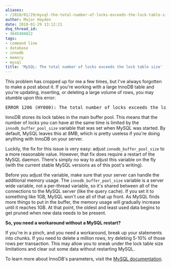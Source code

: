 ```yaml
---
aliases:
- /2010/01/29/mysql-the-total-number-of-locks-exceeds-the-lock-table-size/
author: Major Hayden
date: 2010-01-29 13:12:21
dsq_thread_id:
- 3645404822
tags:
- command line
- database
- innodb
- memory
- mysql
title: 'MySQL: The total number of locks exceeds the lock table size'
---
```


This problem has cropped up for me a few times, but I've always forgotten to make a post about it. If you're working with a large InnoDB table and you're updating, inserting, or deleting a large volume of rows, you may stumble upon this error:

<pre lang="html">ERROR 1206 (HY000): The total number of locks exceeds the lock table size</pre>

InnoDB stores its lock tables in the main buffer pool. This means that the number of locks you can have at the same time is limited by the `innodb_buffer_pool_size` variable that was set when MySQL was started. By default, MySQL leaves this at 8MB, which is pretty useless if you're doing anything with InnoDB on your server.

Luckily, the fix for this issue is very easy: adjust `innodb_buffer_pool_size` to a more reasonable value. However, that fix does require a restart of the MySQL daemon. There's simply no way to adjust this variable on the fly (with the current stable MySQL versions as of this post's writing).

Before you adjust the variable, make sure that your server can handle the additional memory usage. The `innodb_buffer_pool_size` variable is a server wide variable, not a per-thread variable, so it's shared between all of the connections to the MySQL server (like the query cache). If you set it to something like 1GB, MySQL won't use all of that up front. As MySQL finds more things to put in the buffer, the memory usage will gradually increase until it reaches 1GB. At that point, the oldest and least used data begins to get pruned when new data needs to be present.

**So, you need a workaround without a MySQL restart?**

If you're in a pinch, and you need a workaround, break up your statements into chunks. If you need to delete a million rows, try deleting 5-10% of those rows per transaction. This may allow you to sneak under the lock table size limitations and clear out some data without restarting MySQL.

To learn more about InnoDB's parameters, visit the [MySQL documentation][1].

 [1]: http://dev.mysql.com/doc/refman/5.0/en/innodb-parameters.html